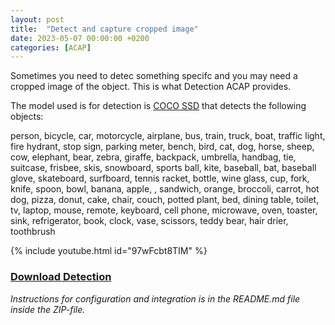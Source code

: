 ```yaml
---
layout: post
title:  "Detect and capture cropped image"
date: 2023-05-07 00:00:00 +0200
categories: [ACAP]
---
```


Sometimes you need to detec something specifc and you may need a cropped image of the object.  This is what Detection ACAP provides.  


The model used is for detection is [COCO SSD](https://github.com/tensorflow/tfjs-models/tree/master/coco-ssd) that detects the following objects: 

person, bicycle, car, motorcycle, airplane, bus, train, truck, boat, traffic light, fire hydrant, stop sign, parking meter, bench, bird, cat, dog, horse, sheep, cow, elephant, bear, zebra, giraffe, backpack, umbrella, handbag, tie, suitcase, frisbee, skis, snowboard, sports ball, kite, 
baseball, bat, baseball glove, skateboard, surfboard, tennis racket, bottle, wine glass, cup, fork, knife, spoon, bowl, banana, apple, , sandwich, orange, broccoli, carrot, hot dog, pizza, donut, cake, chair, couch, potted plant, bed, dining table, toilet, tv, laptop, mouse, remote, 
keyboard, cell phone, microwave, oven, toaster, sink, refrigerator, book, clock, vase, scissors, teddy bear, hair drier, toothbrush

{% include youtube.html id="97wFcbt8TIM" %}

### [Download Detection](https://acap.juhlin.me/package/detection)
*Instructions for configuration and integration is in the README.md file inside the ZIP-file.*
